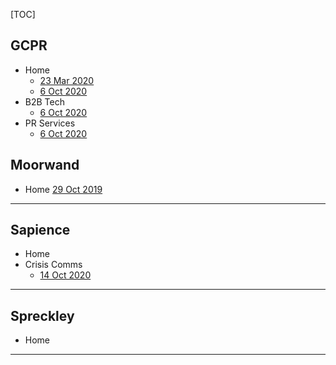 [TOC]



## **GCPR**

*  Home
   *  [23 Mar 2020](https://gholm.github.io/lighthouse/gcpr/www.gcpr.net_2020-03-23_09-09-26.html)
   *  [6 Oct 2020](https://gholm.github.io/lighthouse/gcpr/www.gcpr.net_2020-10-06_15-32-55.html)
*  B2B Tech
   *  [6 Oct 2020](https://gholm.github.io/lighthouse/gcpr/www.gcpr.net_2020-10-06_15-31-04.html)
*  PR Services 
   *  [6 Oct 2020](https://gholm.github.io/lighthouse/gcpr/www.gcpr.net_2020-10-06_15-08-41.html)







## **Moorwand**

* Home [29 Oct 2019](https://gholm.github.io/lighthouse/moorwand/www.moorwand.com_2019-10-29_13-11-53.html)

------





## **Sapience**

*  Home
*  Crisis Comms
   *  [14 Oct 2020](https://gholm.github.io/lighthouse/sapience/www.sapiencecommunications.co.uk_2020-Oct-14_14-20-39.html)

------





## **Spreckley**

*  Home

------

